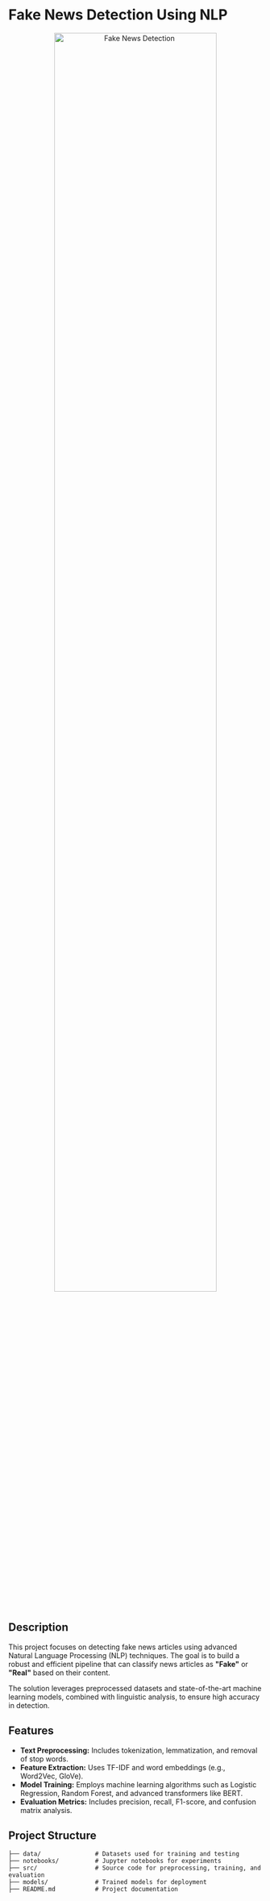 # Fake News Detection Using NLP

<div align="center">
  <img src="https://via.placeholder.com/800x400.png?text=Fake+News+Detection+Project" alt="Fake News Detection" width="80%">
</div>

## Description

<p>
  This project focuses on detecting fake news articles using advanced Natural Language Processing (NLP) techniques.
  The goal is to build a robust and efficient pipeline that can classify news articles as <strong>"Fake"</strong> or <strong>"Real"</strong> based on their content.
</p>

The solution leverages preprocessed datasets and state-of-the-art machine learning models, combined with linguistic analysis, to ensure high accuracy in detection.

## Features
<ul>
  <li><b>Text Preprocessing:</b> Includes tokenization, lemmatization, and removal of stop words.</li>
  <li><b>Feature Extraction:</b> Uses TF-IDF and word embeddings (e.g., Word2Vec, GloVe).</li>
  <li><b>Model Training:</b> Employs machine learning algorithms such as Logistic Regression, Random Forest, and advanced transformers like BERT.</li>
  <li><b>Evaluation Metrics:</b> Includes precision, recall, F1-score, and confusion matrix analysis.</li>
</ul>

## Project Structure
```plaintext
├── data/               # Datasets used for training and testing
├── notebooks/          # Jupyter notebooks for experiments
├── src/                # Source code for preprocessing, training, and evaluation
├── models/             # Trained models for deployment
├── README.md           # Project documentation
